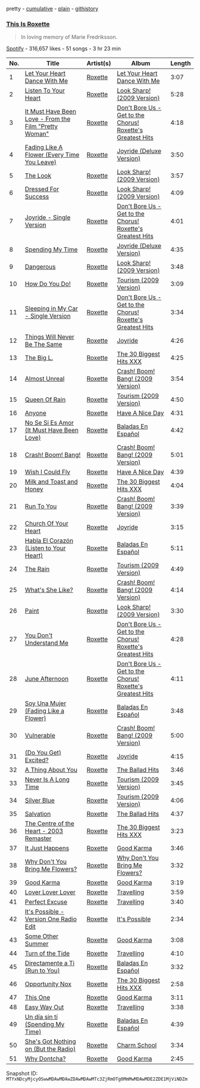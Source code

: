 pretty - [cumulative](/playlists/cumulative/37i9dQZF1DX8IAL5KfmFJA.md) - [plain](/playlists/plain/37i9dQZF1DX8IAL5KfmFJA) - [githistory](https://github.githistory.xyz/mackorone/spotify-playlist-archive/blob/main/playlists/plain/37i9dQZF1DX8IAL5KfmFJA)

### [This Is Roxette](https://open.spotify.com/playlist/37i9dQZF1DX8IAL5KfmFJA)

> In loving memory of Marie Fredriksson.

[Spotify](https://open.spotify.com/user/spotify) - 316,657 likes - 51 songs - 3 hr 23 min

| No. | Title | Artist(s) | Album | Length |
|---|---|---|---|---|
| 1 | [Let Your Heart Dance With Me](https://open.spotify.com/track/6Zz5roTd5pRgkrH7Mc8qdh) | [Roxette](https://open.spotify.com/artist/2SHhfs4BiDxGQ3oxqf0UHY) | [Let Your Heart Dance With Me](https://open.spotify.com/album/7CCCA04QzihpAgSqXdatI7) | 3:07 |
| 2 | [Listen To Your Heart](https://open.spotify.com/track/78TnMTAFmWUWWCgNXR7D3K) | [Roxette](https://open.spotify.com/artist/2SHhfs4BiDxGQ3oxqf0UHY) | [Look Sharp! \(2009 Version\)](https://open.spotify.com/album/1iI5YZkqNUV7VmrEi4uOP9) | 5:28 |
| 3 | [It Must Have Been Love \- From the Film "Pretty Woman"](https://open.spotify.com/track/6qB7YcFpeBEQa0D6QO482y) | [Roxette](https://open.spotify.com/artist/2SHhfs4BiDxGQ3oxqf0UHY) | [Don't Bore Us \- Get to the Chorus! Roxette's Greatest Hits](https://open.spotify.com/album/6Zd1OLqFX5geleqvJ9xtAL) | 4:18 |
| 4 | [Fading Like A Flower \(Every Time You Leave\)](https://open.spotify.com/track/7qSd3WHSPUtmt6c36pwJaY) | [Roxette](https://open.spotify.com/artist/2SHhfs4BiDxGQ3oxqf0UHY) | [Joyride \(Deluxe Version\)](https://open.spotify.com/album/5SwZnq5e3u7DkkNnSNHp5R) | 3:50 |
| 5 | [The Look](https://open.spotify.com/track/0ZfM5XfJTtFPhOxAERRnNY) | [Roxette](https://open.spotify.com/artist/2SHhfs4BiDxGQ3oxqf0UHY) | [Look Sharp! \(2009 Version\)](https://open.spotify.com/album/1iI5YZkqNUV7VmrEi4uOP9) | 3:57 |
| 6 | [Dressed For Success](https://open.spotify.com/track/5hRXW7bDPwj08jTI74N3gg) | [Roxette](https://open.spotify.com/artist/2SHhfs4BiDxGQ3oxqf0UHY) | [Look Sharp! \(2009 Version\)](https://open.spotify.com/album/1iI5YZkqNUV7VmrEi4uOP9) | 4:09 |
| 7 | [Joyride \- Single Version](https://open.spotify.com/track/3Skwc4sh1QHUGcWrFBFWSF) | [Roxette](https://open.spotify.com/artist/2SHhfs4BiDxGQ3oxqf0UHY) | [Don't Bore Us \- Get to the Chorus! Roxette's Greatest Hits](https://open.spotify.com/album/6Zd1OLqFX5geleqvJ9xtAL) | 4:01 |
| 8 | [Spending My Time](https://open.spotify.com/track/47PQWnMc01EmIH0PD2UuGb) | [Roxette](https://open.spotify.com/artist/2SHhfs4BiDxGQ3oxqf0UHY) | [Joyride \(Deluxe Version\)](https://open.spotify.com/album/5SwZnq5e3u7DkkNnSNHp5R) | 4:35 |
| 9 | [Dangerous](https://open.spotify.com/track/756YOXmKh2iUnx33nAdfPf) | [Roxette](https://open.spotify.com/artist/2SHhfs4BiDxGQ3oxqf0UHY) | [Look Sharp! \(2009 Version\)](https://open.spotify.com/album/1iI5YZkqNUV7VmrEi4uOP9) | 3:48 |
| 10 | [How Do You Do!](https://open.spotify.com/track/3rfOs6Miteal5wQUdFx8w1) | [Roxette](https://open.spotify.com/artist/2SHhfs4BiDxGQ3oxqf0UHY) | [Tourism \(2009 Version\)](https://open.spotify.com/album/6lH7u5QWoRteFLTw5DwG6d) | 3:09 |
| 11 | [Sleeping in My Car \- Single Version](https://open.spotify.com/track/0CicjlSiN0HdzD2nigN9j4) | [Roxette](https://open.spotify.com/artist/2SHhfs4BiDxGQ3oxqf0UHY) | [Don't Bore Us \- Get to the Chorus! Roxette's Greatest Hits](https://open.spotify.com/album/6Zd1OLqFX5geleqvJ9xtAL) | 3:34 |
| 12 | [Things Will Never Be The Same](https://open.spotify.com/track/2jKycIEA5nZOJxviK83FAX) | [Roxette](https://open.spotify.com/artist/2SHhfs4BiDxGQ3oxqf0UHY) | [Joyride](https://open.spotify.com/album/2s39oUayLt0O5uXkdgmheY) | 4:26 |
| 13 | [The Big L.](https://open.spotify.com/track/3Me4YCKqNWLXZXl0CN3trv) | [Roxette](https://open.spotify.com/artist/2SHhfs4BiDxGQ3oxqf0UHY) | [The 30 Biggest Hits XXX](https://open.spotify.com/album/0z27R5fO6NqnZhPUiH9ykZ) | 4:25 |
| 14 | [Almost Unreal](https://open.spotify.com/track/7rllLeuHbB59OQOILbNqF8) | [Roxette](https://open.spotify.com/artist/2SHhfs4BiDxGQ3oxqf0UHY) | [Crash! Boom! Bang! \(2009 Version\)](https://open.spotify.com/album/52YascebxQ8Sn4ZYCvnFBs) | 3:54 |
| 15 | [Queen Of Rain](https://open.spotify.com/track/1JJdm396S3IhI88Wh5J4YJ) | [Roxette](https://open.spotify.com/artist/2SHhfs4BiDxGQ3oxqf0UHY) | [Tourism \(2009 Version\)](https://open.spotify.com/album/6lH7u5QWoRteFLTw5DwG6d) | 4:50 |
| 16 | [Anyone](https://open.spotify.com/track/4G9c17xuGBFJ7mmlxfbkjl) | [Roxette](https://open.spotify.com/artist/2SHhfs4BiDxGQ3oxqf0UHY) | [Have A Nice Day](https://open.spotify.com/album/0nH1MMlYBi0LcAXpA2KaDn) | 4:31 |
| 17 | [No Se Si Es Amor \(It Must Have Been Love\)](https://open.spotify.com/track/1kAJFyicakML1Bjd3Tqt1B) | [Roxette](https://open.spotify.com/artist/2SHhfs4BiDxGQ3oxqf0UHY) | [Baladas En Español](https://open.spotify.com/album/7iKhBP0N1KgoQsoCr3YvI2) | 4:42 |
| 18 | [Crash! Boom! Bang!](https://open.spotify.com/track/1eHt31KceBrXEDEV6zNXtT) | [Roxette](https://open.spotify.com/artist/2SHhfs4BiDxGQ3oxqf0UHY) | [Crash! Boom! Bang! \(2009 Version\)](https://open.spotify.com/album/52YascebxQ8Sn4ZYCvnFBs) | 5:01 |
| 19 | [Wish I Could Fly](https://open.spotify.com/track/0WA3oDtGuzprTGI5qEZuTl) | [Roxette](https://open.spotify.com/artist/2SHhfs4BiDxGQ3oxqf0UHY) | [Have A Nice Day](https://open.spotify.com/album/0nH1MMlYBi0LcAXpA2KaDn) | 4:39 |
| 20 | [Milk and Toast and Honey](https://open.spotify.com/track/5zKyU6CL3L0QA2J4jcBzRM) | [Roxette](https://open.spotify.com/artist/2SHhfs4BiDxGQ3oxqf0UHY) | [The 30 Biggest Hits XXX](https://open.spotify.com/album/0z27R5fO6NqnZhPUiH9ykZ) | 4:04 |
| 21 | [Run To You](https://open.spotify.com/track/1zeqAF6Hf1lPJoNkkmNA9j) | [Roxette](https://open.spotify.com/artist/2SHhfs4BiDxGQ3oxqf0UHY) | [Crash! Boom! Bang! \(2009 Version\)](https://open.spotify.com/album/52YascebxQ8Sn4ZYCvnFBs) | 3:39 |
| 22 | [Church Of Your Heart](https://open.spotify.com/track/6broBHB7ObAA2BhzLT2nlX) | [Roxette](https://open.spotify.com/artist/2SHhfs4BiDxGQ3oxqf0UHY) | [Joyride](https://open.spotify.com/album/2s39oUayLt0O5uXkdgmheY) | 3:15 |
| 23 | [Habla El Corazón \(Listen to Your Heart\)](https://open.spotify.com/track/2V9cNEWIimaJCXMw4tL6Sk) | [Roxette](https://open.spotify.com/artist/2SHhfs4BiDxGQ3oxqf0UHY) | [Baladas En Español](https://open.spotify.com/album/7iKhBP0N1KgoQsoCr3YvI2) | 5:11 |
| 24 | [The Rain](https://open.spotify.com/track/0pSv1DbIvg3ifHrEuEGdYW) | [Roxette](https://open.spotify.com/artist/2SHhfs4BiDxGQ3oxqf0UHY) | [Tourism \(2009 Version\)](https://open.spotify.com/album/6lH7u5QWoRteFLTw5DwG6d) | 4:49 |
| 25 | [What's She Like?](https://open.spotify.com/track/6pQxFWetpilh5MW6oRDB6I) | [Roxette](https://open.spotify.com/artist/2SHhfs4BiDxGQ3oxqf0UHY) | [Crash! Boom! Bang! \(2009 Version\)](https://open.spotify.com/album/52YascebxQ8Sn4ZYCvnFBs) | 4:14 |
| 26 | [Paint](https://open.spotify.com/track/1Ukp8zQgZL03ZwVhiMtYzo) | [Roxette](https://open.spotify.com/artist/2SHhfs4BiDxGQ3oxqf0UHY) | [Look Sharp! \(2009 Version\)](https://open.spotify.com/album/1iI5YZkqNUV7VmrEi4uOP9) | 3:30 |
| 27 | [You Don't Understand Me](https://open.spotify.com/track/2ml34OiH9fNXFS9bS5Q6in) | [Roxette](https://open.spotify.com/artist/2SHhfs4BiDxGQ3oxqf0UHY) | [Don't Bore Us \- Get to the Chorus! Roxette's Greatest Hits](https://open.spotify.com/album/6Zd1OLqFX5geleqvJ9xtAL) | 4:28 |
| 28 | [June Afternoon](https://open.spotify.com/track/3tSdiH7uUhSQG7QQtj9uTr) | [Roxette](https://open.spotify.com/artist/2SHhfs4BiDxGQ3oxqf0UHY) | [Don't Bore Us \- Get to the Chorus! Roxette's Greatest Hits](https://open.spotify.com/album/6Zd1OLqFX5geleqvJ9xtAL) | 4:11 |
| 29 | [Soy Una Mujer \(Fading Like a Flower\)](https://open.spotify.com/track/69RnMA6JzuVCG0osd731iU) | [Roxette](https://open.spotify.com/artist/2SHhfs4BiDxGQ3oxqf0UHY) | [Baladas En Español](https://open.spotify.com/album/7iKhBP0N1KgoQsoCr3YvI2) | 3:48 |
| 30 | [Vulnerable](https://open.spotify.com/track/3f5r7wd7GdLHzDuCY9M0X6) | [Roxette](https://open.spotify.com/artist/2SHhfs4BiDxGQ3oxqf0UHY) | [Crash! Boom! Bang! \(2009 Version\)](https://open.spotify.com/album/52YascebxQ8Sn4ZYCvnFBs) | 5:00 |
| 31 | [\(Do You Get\) Excited?](https://open.spotify.com/track/1VXThXSlJDfst2CkNxvAz9) | [Roxette](https://open.spotify.com/artist/2SHhfs4BiDxGQ3oxqf0UHY) | [Joyride](https://open.spotify.com/album/2s39oUayLt0O5uXkdgmheY) | 4:15 |
| 32 | [A Thing About You](https://open.spotify.com/track/7JqAHnv9YZOPN8HTR4Fq7M) | [Roxette](https://open.spotify.com/artist/2SHhfs4BiDxGQ3oxqf0UHY) | [The Ballad Hits](https://open.spotify.com/album/2vYVXGQRRtaicjLpt5INMP) | 3:46 |
| 33 | [Never Is A Long Time](https://open.spotify.com/track/1IXnv4cO6Ux36cusZZrk35) | [Roxette](https://open.spotify.com/artist/2SHhfs4BiDxGQ3oxqf0UHY) | [Tourism \(2009 Version\)](https://open.spotify.com/album/6lH7u5QWoRteFLTw5DwG6d) | 3:45 |
| 34 | [Silver Blue](https://open.spotify.com/track/7IvJlX1B8GBopPaVORMfBw) | [Roxette](https://open.spotify.com/artist/2SHhfs4BiDxGQ3oxqf0UHY) | [Tourism \(2009 Version\)](https://open.spotify.com/album/6lH7u5QWoRteFLTw5DwG6d) | 4:06 |
| 35 | [Salvation](https://open.spotify.com/track/5PadY2fmWAzotfo4pocchC) | [Roxette](https://open.spotify.com/artist/2SHhfs4BiDxGQ3oxqf0UHY) | [The Ballad Hits](https://open.spotify.com/album/2vYVXGQRRtaicjLpt5INMP) | 4:37 |
| 36 | [The Centre of the Heart \- 2003 Remaster](https://open.spotify.com/track/0aPwBQtbBwcZidIQx4lrfX) | [Roxette](https://open.spotify.com/artist/2SHhfs4BiDxGQ3oxqf0UHY) | [The 30 Biggest Hits XXX](https://open.spotify.com/album/0z27R5fO6NqnZhPUiH9ykZ) | 3:23 |
| 37 | [It Just Happens](https://open.spotify.com/track/2C2zQXyclwXTaZMJ5OFsmM) | [Roxette](https://open.spotify.com/artist/2SHhfs4BiDxGQ3oxqf0UHY) | [Good Karma](https://open.spotify.com/album/4oUOi5aKtbDx2PNln1aUzU) | 3:46 |
| 38 | [Why Don't You Bring Me Flowers?](https://open.spotify.com/track/3shCCsCcBrJp1uBhMlZ0XI) | [Roxette](https://open.spotify.com/artist/2SHhfs4BiDxGQ3oxqf0UHY) | [Why Don't You Bring Me Flowers?](https://open.spotify.com/album/7nJefveE7soD4bJREznZU9) | 3:32 |
| 39 | [Good Karma](https://open.spotify.com/track/7B0cmoe2K9vOTaYZP8AWP8) | [Roxette](https://open.spotify.com/artist/2SHhfs4BiDxGQ3oxqf0UHY) | [Good Karma](https://open.spotify.com/album/4oUOi5aKtbDx2PNln1aUzU) | 3:19 |
| 40 | [Lover Lover Lover](https://open.spotify.com/track/0zM1qpdxZXFw8P64Kxpzfh) | [Roxette](https://open.spotify.com/artist/2SHhfs4BiDxGQ3oxqf0UHY) | [Travelling](https://open.spotify.com/album/69C0Rfg7W7eWs4KvUBKqBq) | 3:59 |
| 41 | [Perfect Excuse](https://open.spotify.com/track/2C15CwZ176WSxYqA5YPGDJ) | [Roxette](https://open.spotify.com/artist/2SHhfs4BiDxGQ3oxqf0UHY) | [Travelling](https://open.spotify.com/album/69C0Rfg7W7eWs4KvUBKqBq) | 3:40 |
| 42 | [It's Possible \- Version One Radio Edit](https://open.spotify.com/track/3SFFxUve1VZf8FNQTCrmxT) | [Roxette](https://open.spotify.com/artist/2SHhfs4BiDxGQ3oxqf0UHY) | [It's Possible](https://open.spotify.com/album/2vQKf3N26prloq9dQ5Tpai) | 2:34 |
| 43 | [Some Other Summer](https://open.spotify.com/track/6YkGISbmio8Lr5D5NSg3e2) | [Roxette](https://open.spotify.com/artist/2SHhfs4BiDxGQ3oxqf0UHY) | [Good Karma](https://open.spotify.com/album/4oUOi5aKtbDx2PNln1aUzU) | 3:08 |
| 44 | [Turn of the Tide](https://open.spotify.com/track/6QsZWMB6zW0DyxNEe8Fc1r) | [Roxette](https://open.spotify.com/artist/2SHhfs4BiDxGQ3oxqf0UHY) | [Travelling](https://open.spotify.com/album/69C0Rfg7W7eWs4KvUBKqBq) | 4:10 |
| 45 | [Directamente a Ti \(Run to You\)](https://open.spotify.com/track/4Uf16gygVXW2aZuuXI0qRO) | [Roxette](https://open.spotify.com/artist/2SHhfs4BiDxGQ3oxqf0UHY) | [Baladas En Español](https://open.spotify.com/album/7iKhBP0N1KgoQsoCr3YvI2) | 3:32 |
| 46 | [Opportunity Nox](https://open.spotify.com/track/7qEX3cgvAK1dULKCnSuKIO) | [Roxette](https://open.spotify.com/artist/2SHhfs4BiDxGQ3oxqf0UHY) | [The 30 Biggest Hits XXX](https://open.spotify.com/album/0z27R5fO6NqnZhPUiH9ykZ) | 2:58 |
| 47 | [This One](https://open.spotify.com/track/1x3zGk6n2aSXmrf7cCZDN5) | [Roxette](https://open.spotify.com/artist/2SHhfs4BiDxGQ3oxqf0UHY) | [Good Karma](https://open.spotify.com/album/4oUOi5aKtbDx2PNln1aUzU) | 3:11 |
| 48 | [Easy Way Out](https://open.spotify.com/track/652SjitiLFptw9ac34uQoz) | [Roxette](https://open.spotify.com/artist/2SHhfs4BiDxGQ3oxqf0UHY) | [Travelling](https://open.spotify.com/album/69C0Rfg7W7eWs4KvUBKqBq) | 3:38 |
| 49 | [Un día sin tí \(Spending My Time\)](https://open.spotify.com/track/7Jwp98P2bsP5n5lE2We8GJ) | [Roxette](https://open.spotify.com/artist/2SHhfs4BiDxGQ3oxqf0UHY) | [Baladas En Español](https://open.spotify.com/album/7iKhBP0N1KgoQsoCr3YvI2) | 4:39 |
| 50 | [She's Got Nothing on \(But the Radio\)](https://open.spotify.com/track/3nxqafow5BCurvyPaVzH1q) | [Roxette](https://open.spotify.com/artist/2SHhfs4BiDxGQ3oxqf0UHY) | [Charm School](https://open.spotify.com/album/6BcDgENhbFI6CHX2rNnS98) | 3:34 |
| 51 | [Why Dontcha?](https://open.spotify.com/track/2XoC5eg7dngMTiySchGYFU) | [Roxette](https://open.spotify.com/artist/2SHhfs4BiDxGQ3oxqf0UHY) | [Good Karma](https://open.spotify.com/album/4oUOi5aKtbDx2PNln1aUzU) | 2:45 |

Snapshot ID: `MTYxNDcyMjcyOSwwMDAwMDAwZDAwMDAwMTc3ZjRmOTg0MmMwMDAwMDE2ZDE1MjViNDZm`